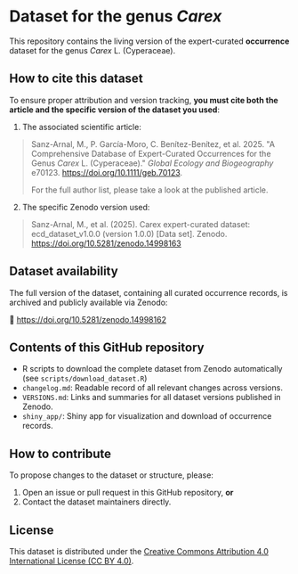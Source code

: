 # Dataset for the genus *Carex*

This repository contains the living version of the expert-curated **occurrence** dataset for the genus *Carex* L. (Cyperaceae).

## How to cite this dataset
To ensure proper attribution and version tracking, **you must cite both the article and the specific version of the dataset you used**:

1. The associated scientific article:
> Sanz-Arnal, M., P. García-Moro, C. Benítez-Benítez, et al.  2025. "A Comprehensive Database of Expert-Curated Occurrences for the Genus *Carex* L. (Cyperaceae)." *Global Ecology and Biogeography* e70123. https://doi.org/10.1111/geb.70123.
> 
> For the full author list, please take a look at the published article.

2. The specific Zenodo version used:
> Sanz-Arnal, M., et al. (2025). Carex expert-curated dataset: ecd_dataset_v1.0.0 (version 1.0.0) [Data set]. Zenodo. https://doi.org/10.5281/zenodo.14998163

## Dataset availability
The full version of the dataset, containing all curated occurrence records, is archived and publicly available via Zenodo:

🔗 https://doi.org/10.5281/zenodo.14998162


## Contents of this GitHub repository
- R scripts to download the complete dataset from Zenodo automatically (see `scripts/download_dataset.R`)
- `changelog.md`: Readable record of all relevant changes across versions.
- `VERSIONS.md`: Links and summaries for all dataset versions published in Zenodo.
- `shiny_app/`: Shiny app for visualization and download of occurrence records.

## How to contribute
To propose changes to the dataset or structure, please:
1. Open an issue or pull request in this GitHub repository, **or**
2. Contact the dataset maintainers directly.

## License
This dataset is distributed under the [Creative Commons Attribution 4.0 International License (CC BY 4.0)](https://creativecommons.org/licenses/by/4.0/).

